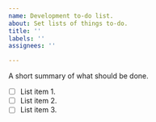 ```yaml
---
name: Development to-do list.
about: Set lists of things to-do.
title: ''
labels: ''
assignees: ''

---
```


A short summary of what should be done.

- [ ] List item 1.
- [ ] List item 2.
- [ ] List item 3.
